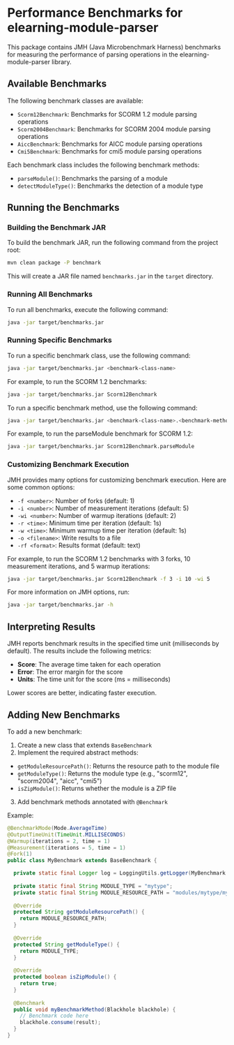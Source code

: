 # Performance Benchmarks for elearning-module-parser

This package contains JMH (Java Microbenchmark Harness) benchmarks for measuring the performance of
parsing operations in the elearning-module-parser library.

## Available Benchmarks

The following benchmark classes are available:

- `Scorm12Benchmark`: Benchmarks for SCORM 1.2 module parsing operations
- `Scorm2004Benchmark`: Benchmarks for SCORM 2004 module parsing operations
- `AiccBenchmark`: Benchmarks for AICC module parsing operations
- `Cmi5Benchmark`: Benchmarks for cmi5 module parsing operations

Each benchmark class includes the following benchmark methods:

- `parseModule()`: Benchmarks the parsing of a module
- `detectModuleType()`: Benchmarks the detection of a module type

## Running the Benchmarks

### Building the Benchmark JAR

To build the benchmark JAR, run the following command from the project root:

```bash
mvn clean package -P benchmark
```

This will create a JAR file named `benchmarks.jar` in the `target` directory.

### Running All Benchmarks

To run all benchmarks, execute the following command:

```bash
java -jar target/benchmarks.jar
```

### Running Specific Benchmarks

To run a specific benchmark class, use the following command:

```bash
java -jar target/benchmarks.jar <benchmark-class-name>
```

For example, to run the SCORM 1.2 benchmarks:

```bash
java -jar target/benchmarks.jar Scorm12Benchmark
```

To run a specific benchmark method, use the following command:

```bash
java -jar target/benchmarks.jar <benchmark-class-name>.<benchmark-method-name>
```

For example, to run the parseModule benchmark for SCORM 1.2:

```bash
java -jar target/benchmarks.jar Scorm12Benchmark.parseModule
```

### Customizing Benchmark Execution

JMH provides many options for customizing benchmark execution. Here are some common options:

- `-f <number>`: Number of forks (default: 1)
- `-i <number>`: Number of measurement iterations (default: 5)
- `-wi <number>`: Number of warmup iterations (default: 2)
- `-r <time>`: Minimum time per iteration (default: 1s)
- `-w <time>`: Minimum warmup time per iteration (default: 1s)
- `-o <filename>`: Write results to a file
- `-rf <format>`: Results format (default: text)

For example, to run the SCORM 1.2 benchmarks with 3 forks, 10 measurement iterations, and 5 warmup
iterations:

```bash
java -jar target/benchmarks.jar Scorm12Benchmark -f 3 -i 10 -wi 5
```

For more information on JMH options, run:

```bash
java -jar target/benchmarks.jar -h
```

## Interpreting Results

JMH reports benchmark results in the specified time unit (milliseconds by default). The results
include the following metrics:

- **Score**: The average time taken for each operation
- **Error**: The error margin for the score
- **Units**: The time unit for the score (ms = milliseconds)

Lower scores are better, indicating faster execution.

## Adding New Benchmarks

To add a new benchmark:

1. Create a new class that extends `BaseBenchmark`
2. Implement the required abstract methods:

- `getModuleResourcePath()`: Returns the resource path to the module file
- `getModuleType()`: Returns the module type (e.g., "scorm12", "scorm2004", "aicc", "cmi5")
- `isZipModule()`: Returns whether the module is a ZIP file

3. Add benchmark methods annotated with `@Benchmark`

Example:

```java
@BenchmarkMode(Mode.AverageTime)
@OutputTimeUnit(TimeUnit.MILLISECONDS)
@Warmup(iterations = 2, time = 1)
@Measurement(iterations = 5, time = 1)
@Fork(1)
public class MyBenchmark extends BaseBenchmark {

  private static final Logger log = LoggingUtils.getLogger(MyBenchmark.class);
  
  private static final String MODULE_TYPE = "mytype";
  private static final String MODULE_RESOURCE_PATH = "modules/mytype/mymodule.zip";
  
  @Override
  protected String getModuleResourcePath() {
    return MODULE_RESOURCE_PATH;
  }
  
  @Override
  protected String getModuleType() {
    return MODULE_TYPE;
  }
  
  @Override
  protected boolean isZipModule() {
    return true;
  }
  
  @Benchmark
  public void myBenchmarkMethod(Blackhole blackhole) {
    // Benchmark code here
    blackhole.consume(result);
  }
}
```
